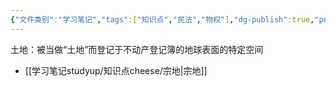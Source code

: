 ```yaml
---
{"文件类别":"学习笔记","tags":["知识点","民法","物权"],"dg-publish":true,"permalink":"/学习笔记studyup/知识点cheese/土地/","dgPassFrontmatter":true,"created":"2024-10-04T21:26:55.193+08:00","updated":"2024-10-25T12:30:40.490+08:00"}
---
```


土地：被当做“土地”而登记于不动产登记簿的地球表面的特定空间
- [[学习笔记studyup/知识点cheese/宗地\|宗地]]